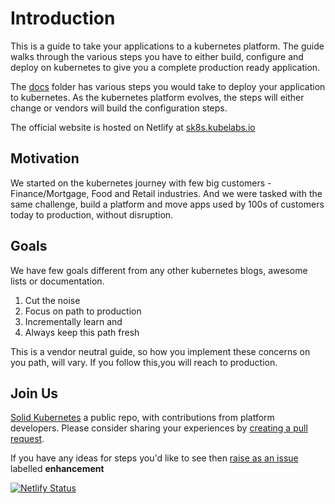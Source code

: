 # Introduction

This is a guide to take your applications to a kubernetes platform. The guide walks through the various steps you have to either build, configure and deploy on kubernetes to give you a complete production ready application.

The [docs](./docs) folder has various steps you would take to deploy your application to kubernetes. As the kubernetes platform evolves, the steps will either change or vendors will build the configuration steps.

The official website is hosted on Netlify at [sk8s.kubelabs.io](https://sk8s.kubelabs.io)

## Motivation

We started on the kubernetes journey with few big customers - Finance/Mortgage, Food and Retail industries. And we were tasked with the same challenge, build a platform and move apps used by 100s of customers today to production, without disruption.

## Goals

We have few goals different from any other kubernetes blogs, awesome lists or documentation.

  1. Cut the noise
  2. Focus on path to production
  3. Incrementally learn and
  4. Always keep this path fresh

This is a vendor neutral guide, so how you implement these concerns on you path, will vary. If you follow this,you will reach to production.

## Join Us

[Solid Kubernetes](https://github.com/rjain15/solid-kubernetes/) a public repo, with contributions from platform developers. Please consider sharing your experiences by [creating a pull request](https://github.com/rjain15/solid-kubernetes/pulls).

If you have any ideas for steps you'd like to see then [raise as an issue](https://github.com/rjain15/solid-kubernetes/issues/new) labelled **enhancement**

[![Netlify Status](https://api.netlify.com/api/v1/badges/b8b4b21a-37c7-49a5-b20f-711bf3930639/deploy-status)](https://app.netlify.com/sites/confident-lalande-e0b863/deploys)


